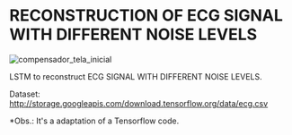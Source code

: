 # RECONSTRUCTION OF ECG SIGNAL WITH DIFFERENT NOISE LEVELS

![compensador_tela_inicial](https://user-images.githubusercontent.com/48840280/91662884-99e61c80-eabb-11ea-8dbb-20c80ebb1656.png)

LSTM to reconstruct ECG SIGNAL WITH DIFFERENT NOISE LEVELS.

Dataset: http://storage.googleapis.com/download.tensorflow.org/data/ecg.csv

*Obs.: It's a adaptation of a Tensorflow code.

